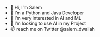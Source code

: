 - 👋 Hi, I’m Salem
- 👀 I’m a Python and Java Developer
- 🌱 I’m very interested in AI and ML
- 💞️ I’m looking to use AI in my Project
- 📫  reach me on Twitter @salem_dwailah

<!---
sdwailah/sdwailah is a ✨ special ✨ repository because its `README.md` (this file) appears on your GitHub profile.witter
You can click the Preview link to take a look at your changes.
--->
